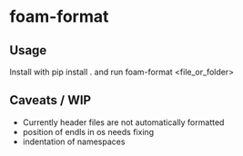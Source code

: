 # foam-format

## Usage 
Install with pip install . and run foam-format <file_or_folder>

## Caveats / WIP
- Currently header files are not automatically formatted
- position of endls in os needs fixing
- indentation of namespaces
